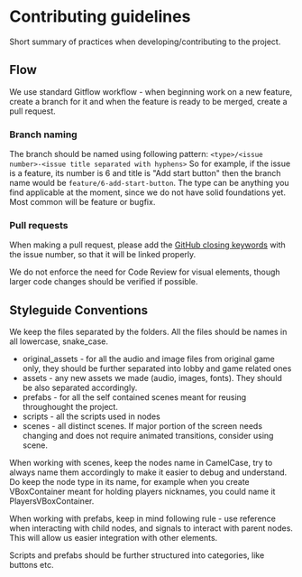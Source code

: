 # Contributing guidelines
Short summary of practices when developing/contributing to the project.


## Flow
We use standard Gitflow workflow - when beginning work on a new feature,
create a branch for it and when the feature is ready to be merged, create a pull request.

### Branch naming
The branch should be named using following pattern: ```<type>/<issue number>-<issue title separated with hyphens>```
So for example, if the issue is a feature, its number is 6 and title is "Add start button" then the branch name would be ```feature/6-add-start-button```.
The type can be anything you find applicable at the moment, since we do not have solid foundations yet. Most common will be feature or bugfix.

### Pull requests
When making a pull request, please add the [GitHub closing keywords](https://docs.github.com/en/issues/tracking-your-work-with-issues/linking-a-pull-request-to-an-issue) with the issue number, so that it will be linked properly.

We do not enforce the need for Code Review for visual elements, though larger code changes should be verified if possible.


## Styleguide Conventions
We keep the files separated by the folders. All the files should be names in all lowercase, snake_case.

- original_assets - for all the audio and image files from original game only, they should be further separated into lobby and game related ones
- assets - any new assets we made (audio, images, fonts). They should be also separated accordingly.
- prefabs - for all the self contained scenes meant for reusing throughought the project.
- scripts - all the scripts used in nodes
- scenes - all distinct scenes. If major portion of the screen needs changing and does not require animated transitions, consider using scene.

When working with scenes, keep the nodes name in CamelCase, try to always name them accordingly to make it easier to debug and understand.
Do keep the node type in its name, for example when you create VBoxContainer meant for holding players nicknames, you could name it PlayersVBoxContainer.

When working with prefabs, keep in mind following rule - use reference when interacting with child nodes, and signals to interact with parent nodes.
This will allow us easier integration with other elements.

Scripts and prefabs should be further structured into categories, like buttons etc.
